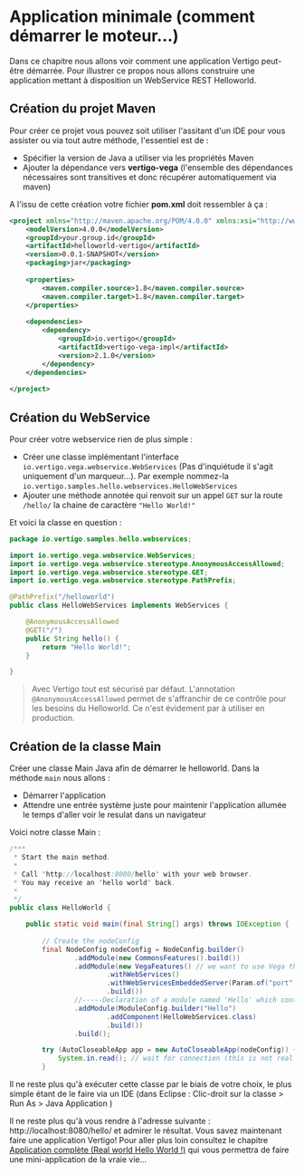 # Application minimale (comment démarrer le moteur...)

Dans ce chapitre nous allons voir comment une application Vertigo peut-être démarrée.
Pour illustrer ce propos nous allons construire une application mettant à disposition un WebService REST Helloworld.

## Création du projet Maven

Pour créer ce projet vous pouvez soit utiliser l'assitant d'un IDE pour vous assister ou via tout autre méthode, l'essentiel est de :

- Spécifier la version de Java a utiliser via les propriétés Maven
- Ajouter la dépendance vers __vertigo-vega__ (l'ensemble des dépendances nécessaires sont transitives et donc récupérer automatiquement via maven)

A l'issu de cette création votre fichier __pom.xml__ doit ressembler à ça :

```xml
<project xmlns="http://maven.apache.org/POM/4.0.0" xmlns:xsi="http://www.w3.org/2001/XMLSchema-instance" xsi:schemaLocation="http://maven.apache.org/POM/4.0.0 http://maven.apache.org/xsd/maven-4.0.0.xsd">
	<modelVersion>4.0.0</modelVersion>
	<groupId>your.group.id</groupId>
	<artifactId>helloworld-vertigo</artifactId>
	<version>0.0.1-SNAPSHOT</version>
	<packaging>jar</packaging>
	
	<properties>
		<maven.compiler.source>1.8</maven.compiler.source>
		<maven.compiler.target>1.8</maven.compiler.target>
	</properties>
	
	<dependencies>
		<dependency>
			<groupId>io.vertigo</groupId>
			<artifactId>vertigo-vega-impl</artifactId>
			<version>2.1.0</version>
		</dependency>
	</dependencies>
	
</project>
```

## Création du WebService

Pour créer votre webservice rien de plus simple :
- Créer une classe implémentant l'interface `io.vertigo.vega.webservice.WebServices` (Pas d'inquiétude il s'agit uniquement d'un marqueur...). Par exemple nommez-la `io.vertigo.samples.hello.webservices.HelloWebServices`
- Ajouter une méthode annotée qui renvoit sur un appel `GET` sur la route `/hello/` la chaine de caractère `"Hello World!"`

Et voici la classe en question : 

```java
package io.vertigo.samples.hello.webservices;

import io.vertigo.vega.webservice.WebServices;
import io.vertigo.vega.webservice.stereotype.AnonymousAccessAllowed;
import io.vertigo.vega.webservice.stereotype.GET;
import io.vertigo.vega.webservice.stereotype.PathPrefix;

@PathPrefix("/helloworld")
public class HelloWebServices implements WebServices {

	@AnonymousAccessAllowed
	@GET("/")
	public String hello() {
		return "Hello World!";
	}

}
```

> Avec Vertigo tout est sécurisé par défaut. L'annotation `@AnonymousAccessAllowed` permet de s'affranchir de ce contrôle pour les besoins du Helloworld. Ce n'est évidement par à utiliser en production.


## Création de la classe Main

Créer une classe Main Java afin de démarrer le helloworld. Dans la méthode `main` nous allons :

- Démarrer l'application 
- Attendre une entrée système juste pour maintenir l'application allumée le temps d'aller voir le resulat dans un navigateur

Voici notre classe Main :

```java
/***
 * Start the main method.
 *
 * Call "http://localhost:8080/hello" with your web browser.
 * You may receive an "hello world" back.
 *
 */
public class HelloWorld {

	public static void main(final String[] args) throws IOException {
		
		// Create the nodeConfig
		final NodeConfig nodeConfig = NodeConfig.builder()
				.addModule(new CommonsFeatures().build())
				.addModule(new VegaFeatures() // we want to use Vega that offers simple REST WebServices management
						.withWebServices()
						.withWebServicesEmbeddedServer(Param.of("port", "8080"))
						.build())
				//-----Declaration of a module named 'Hello' which contains a webservice component.
				.addModule(ModuleConfig.builder("Hello")
						.addComponent(HelloWebServices.class)
						.build())
				.build();

		try (AutoCloseableApp app = new AutoCloseableApp(nodeConfig)) { // start the app
			System.in.read(); // wait for connection (this is not real world code...)
		}

```

Il ne reste plus qu'à exécuter cette classe par le biais de votre choix, le plus simple étant de le faire via un IDE (dans Eclipse : Clic-droit sur la classe > Run As > Java Application )

Il ne reste plus qu'à vous rendre à l'adresse suivante : http://localhost:8080/hello/ et admirer le résultat. 
Vous savez maintenant faire une application Vertigo! Pour aller plus loin consultez le chapitre [Application complète (Real world Hello World !)](getting-started/realworld_helloworld.md) qui vous permettra de faire une mini-application de la vraie vie...